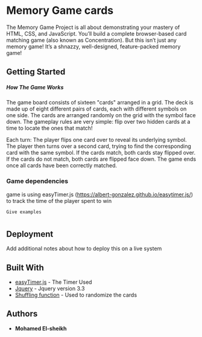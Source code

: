 

# Memory Game cards

The Memory Game Project is all about demonstrating your mastery of HTML, CSS, and JavaScript. You’ll build a complete browser-based card matching game (also known as Concentration). But this isn’t just any memory game! It’s a shnazzy, well-designed, feature-packed memory game!

## Getting Started

##### How The Game Works
The game board consists of sixteen "cards" arranged in a grid. The deck is made up of eight different pairs of cards, each with different symbols on one side. The cards are arranged randomly on the grid with the symbol face down. The gameplay rules are very simple: flip over two hidden cards at a time to locate the ones that match!

Each turn:
The player flips one card over to reveal its underlying symbol.
The player then turns over a second card, trying to find the corresponding card with the same symbol.
If the cards match, both cards stay flipped over.
If the cards do not match, both cards are flipped face down.
The game ends once all cards have been correctly matched.


### Game dependencies

game is using easyTimer.js (https://albert-gonzalez.github.io/easytimer.js/) to track the time of the player spent to win

```
Give examples
```

#
## Deployment

Add additional notes about how to deploy this on a live system

## Built With

* [easyTimer.js](https://albert-gonzalez.github.io/easytimer.js/) - The Timer Used
* [Jquery](https://ajax.googleapis.com/ajax/libs/jquery/3.3.1/jquery.min.js) - Jquery version 3.3
* [Shuffling function](http://stackoverflow.com/a/2450976) - Used to randomize the cards


## Authors

* **Mohamed El-sheikh**

